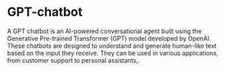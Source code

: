 # GPT-chatbot
A GPT chatbot is an AI-powered conversational agent built using the Generative Pre-trained Transformer (GPT) model developed by OpenAI. These chatbots are designed to understand and generate human-like text based on the input they receive. They can be used in various applications, from customer support to personal assistants,.
